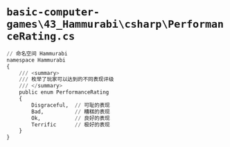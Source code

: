 # `basic-computer-games\43_Hammurabi\csharp\PerformanceRating.cs`

```py
// 命名空间 Hammurabi
namespace Hammurabi
{
    /// <summary>
    /// 枚举了玩家可以达到的不同表现评级
    /// </summary>
    public enum PerformanceRating
    {
        Disgraceful,  // 可耻的表现
        Bad,          // 糟糕的表现
        Ok,           // 良好的表现
        Terrific      // 极好的表现
    }
}
```